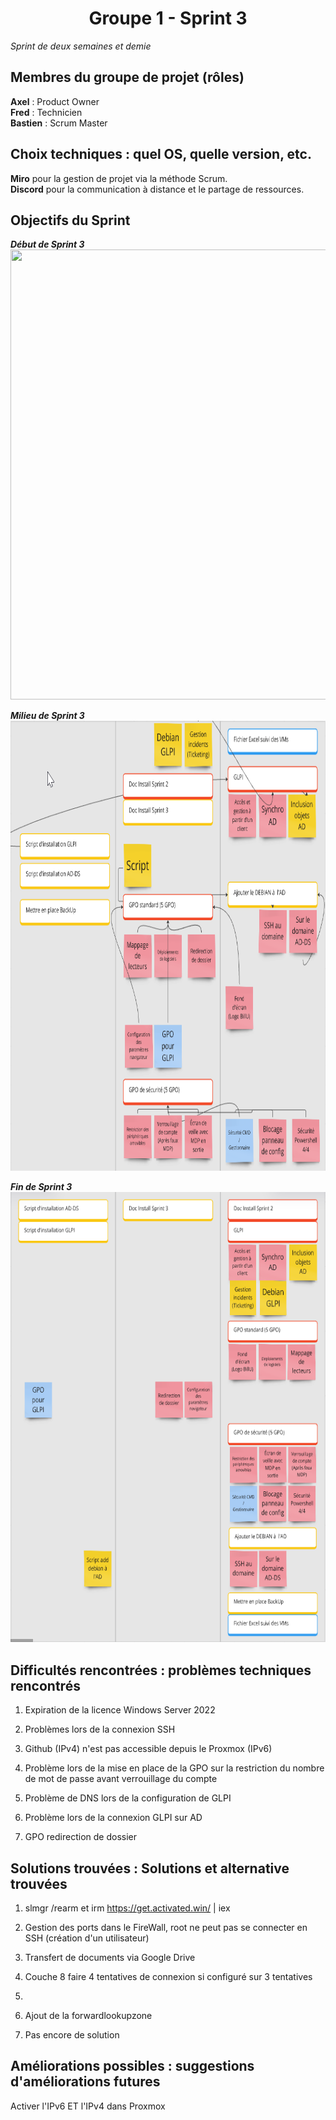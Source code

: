 <div align="center"><H1> Groupe 1 -  Sprint 3 </H1></div>

_Sprint de deux semaines et demie_

## Membres du groupe de projet (rôles)

**Axel** : Product Owner  
**Fred** : Technicien  
**Bastien** : Scrum Master  

## Choix techniques : quel OS, quelle version, etc.

**Miro** pour la gestion de projet via la méthode Scrum.  
**Discord** pour la communication à distance et le partage de ressources.

## Objectifs du Sprint

_**Début de Sprint 3**_  
<img src="https://github.com/WildCodeSchool/TSSR-ANGOU-P3-G1/blob/main/SCREENS-PAR-SPRINT/SCREENS-SPRINT3/D%C3%A9but%20Sprint%203.png" width="720" height="720">  

_**Milieu de Sprint 3**_  
<img src="https://github.com/WildCodeSchool/TSSR-ANGOU-P3-G1/blob/main/SCREENS-PAR-SPRINT/SCREENS-SPRINT3/Milieu%20de%20Sprint%203.png" width="720" height="720">  

_**Fin de Sprint 3**_  
<img src="https://github.com/WildCodeSchool/TSSR-ANGOU-P3-G1/blob/main/SCREENS-PAR-SPRINT/SCREENS-SPRINT3/chrome_Cf4J7JURKj.png" width="720" height="720">  

## Difficultés rencontrées : problèmes techniques rencontrés

1. Expiration de la licence Windows Server 2022
2. Problèmes lors de la connexion SSH
3. Github (IPv4) n'est pas accessible depuis le Proxmox (IPv6)
4. Problème lors de la mise en place de la GPO sur la restriction du nombre de mot de passe avant verrouillage du compte


5. Problème de DNS lors de la configuration de GLPI
6. Problème lors de la connexion GLPI sur AD
7. GPO redirection de dossier

## Solutions trouvées : Solutions et alternative trouvées

1. slmgr /rearm et irm https://get.activated.win/ | iex
2. Gestion des ports dans le FireWall, root ne peut pas se connecter en SSH (création d'un utilisateur)
3. Transfert de documents via Google Drive
4. Couche 8 faire 4 tentatives de connexion si configuré sur 3 tentatives

5. 
6. Ajout de la forwardlookupzone
7. Pas encore de solution

## Améliorations possibles : suggestions d'améliorations futures

Activer l'IPv6 ET l'IPv4 dans Proxmox




